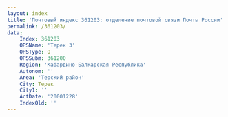 ```yaml
---
layout: index
title: 'Почтовый индекс 361203: отделение почтовой связи Почты России'
permalink: /361203/
data:
    Index: 361203
    OPSName: 'Терек 3'
    OPSType: О
    OPSSubm: 361200
    Region: 'Кабардино-Балкарская Республика'
    Autonom: ''
    Area: 'Терский район'
    City: Терек
    City1: ''
    ActDate: '20001228'
    IndexOld: ''
---
```

